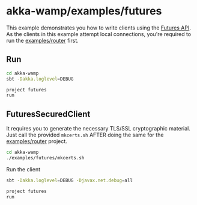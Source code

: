 # akka-wamp/examples/futures
This example demonstrates you how to write clients using the [Futures API](http://angiolep.github.io/projects/akka-wamp/client/futures.html). As the clients in this example attempt local connections, you're required to run the [examples/router](../router/README.md) first.

## Run

```bash
cd akka-wamp
sbt -Dakka.loglevel=DEBUG

project futures
run
```


## FuturesSecuredClient
It requires you to generate the necessary TLS/SSL cryptographic material. Just call the provided ``mkcerts.sh`` AFTER doing the same for the [examples/router](../router/README.md) project. 

```bash
cd akka-wamp
./examples/futures/mkcerts.sh
```

Run the client

```bash
sbt -Dakka.loglevel=DEBUG -Djavax.net.debug=all

project futures
run
```
